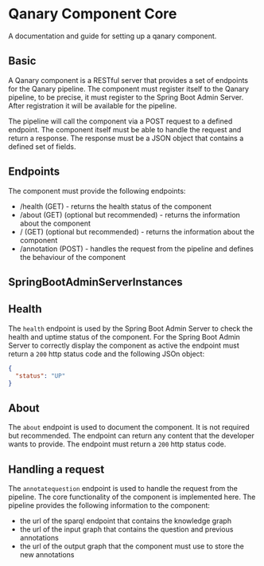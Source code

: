 # Qanary Component Core

A documentation and guide for setting up a qanary component.

## Basic

A Qanary component is a RESTful server that provides a set of endpoints for the Qanary pipeline. The component must register itself to the Qanary pipeline, to be precise, it must register to the Spring Boot Admin Server. After registration it will be available for the pipeline.

The pipeline will call the component via a POST request to a defined endpoint. The component itself must be able to handle the request and return a response. The response must be a JSON object that contains a defined set of fields.

## Endpoints

The component must provide the following endpoints:

- /health (GET) - returns the health status of the component
- /about (GET) (optional but recommended) - returns the information about the component
- / (GET) (optional but recommended) - returns the information about the component
- /annotation (POST) - handles the request from the pipeline and defines the behaviour of the component

## SpringBootAdminServerInstances

## Health

The `health` endpoint is used by the Spring Boot Admin Server to check the health and uptime status of the component. For the Spring Boot Admin Server to correctly display the component as active the endpoint must return a `200` http status code and the following JSOn object:

```json
{
  "status": "UP"
}
```

## About

The `about` endpoint is used to document the component. It is not required but recommended.
The endpoint can return any content that the developer wants to provide. The endpoint must return a `200` http status code.

## Handling a request

The `annotatequestion` endpoint is used to handle the request from the pipeline. The core functionality of the component is implemented here.
The pipeline provides the following information to the component:
- the url of the sparql endpoint that contains the knowledge graph
- the url of the input graph that contains the question and previous annotations
- the url of the output graph that the component must use to store the new annotations

